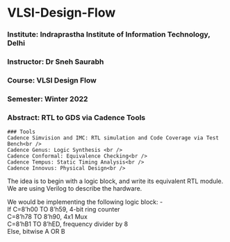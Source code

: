 # VLSI-Design-Flow
### Institute: Indraprastha Institute of Information Technology, Delhi
### Instructor: Dr Sneh Saurabh
### Course: VLSI Design Flow
### Semester: Winter 2022
### Abstract: RTL to GDS via Cadence Tools 

```
### Tools
Cadence Simvision and IMC: RTL simulation and Code Coverage via Test Bench<br />
Cadence Genus: Logic Synthesis <br />
Cadence Conformal: Equivalence Checking<br />
Cadence Tempus: Static Timing Analysis<br />
Cadence Innovus: Physical Design<br />
```

The idea is to begin with a logic block, and write its equivalent RTL module. We are using Verilog to describe the hardware.

We would be implementing the following logic block: -<br />
If C=8’h00 TO 8’h59, 4-bit ring counter<br />
C=8’h78 TO 8’h90, 4x1 Mux<br />
C=8’hB1 TO 8’hED, frequency divider by 8<br />
Else, bitwise A OR B<br />




